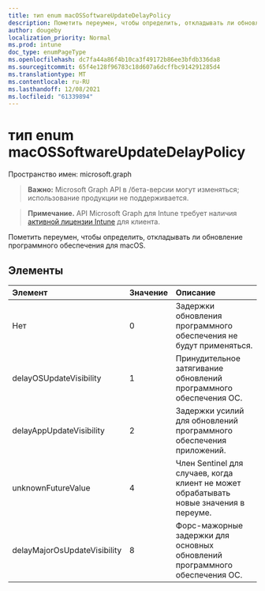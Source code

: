 ```yaml
---
title: тип enum macOSSoftwareUpdateDelayPolicy
description: Пометить переумен, чтобы определить, откладывать ли обновление программного обеспечения для macOS.
author: dougeby
localization_priority: Normal
ms.prod: intune
doc_type: enumPageType
ms.openlocfilehash: dc7fa44a86f4b10ca3f49172b86ee3bfdb336da8
ms.sourcegitcommit: 65f4e128f96783c18d607a6dcffbc914291285d4
ms.translationtype: MT
ms.contentlocale: ru-RU
ms.lasthandoff: 12/08/2021
ms.locfileid: "61339894"
---
```

# <a name="macossoftwareupdatedelaypolicy-enum-type"></a>тип enum macOSSoftwareUpdateDelayPolicy

Пространство имен: microsoft.graph

> **Важно:** Microsoft Graph API в /бета-версии могут изменяться; использование продукции не поддерживается.

> **Примечание.** API Microsoft Graph для Intune требует наличия [активной лицензии Intune](https://go.microsoft.com/fwlink/?linkid=839381) для клиента.

Пометить переумен, чтобы определить, откладывать ли обновление программного обеспечения для macOS.

## <a name="members"></a>Элементы
|Элемент|Значение|Описание|
|:---|:---|:---|
|Нет|0|Задержки обновления программного обеспечения не будут применяться.|
|delayOSUpdateVisibility|1|Принудительное затягивание обновлений программного обеспечения ОС.|
|delayAppUpdateVisibility|2|Задержки усилий для обновлений программного обеспечения приложений.|
|unknownFutureValue|4|Член Sentinel для случаев, когда клиент не может обрабатывать новые значения в переуме.|
|delayMajorOsUpdateVisibility|8 |Форс-мажорные задержки для основных обновлений программного обеспечения ОС.|




